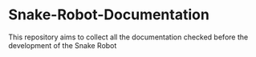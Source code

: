 # Snake-Robot-Documentation
This repository aims to collect all the documentation checked before the development of the Snake Robot
